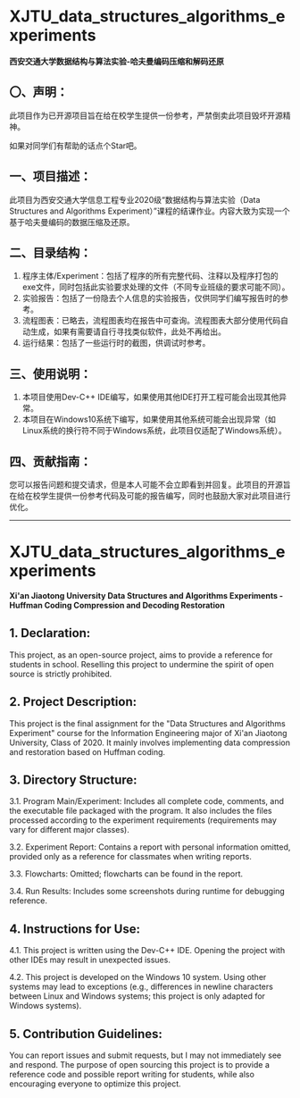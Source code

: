 # XJTU_data_structures_algorithms_experiments

**西安交通大学数据结构与算法实验-哈夫曼编码压缩和解码还原**

## 〇、声明：
此项目作为已开源项目旨在给在校学生提供一份参考，严禁倒卖此项目毁坏开源精神。

如果对同学们有帮助的话点个Star吧。

## 一、项目描述： 
此项目为西安交通大学信息工程专业2020级“数据结构与算法实验（Data Structures and Algorithms Experiment）”课程的结课作业。内容大致为实现一个基于哈夫曼编码的数据压缩及还原。

## 二、目录结构： 
1. 程序主体/Experiment：包括了程序的所有完整代码、注释以及程序打包的exe文件，同时包括此实验要求处理的文件（不同专业班级的要求可能不同）。
2. 实验报告：包括了一份隐去个人信息的实验报告，仅供同学们编写报告时的参考。
3. 流程图表：已略去，流程图表均在报告中可查询。流程图表大部分使用代码自动生成，如果有需要请自行寻找类似软件，此处不再给出。
4. 运行结果：包括了一些运行时的截图，供调试时参考。

## 三、使用说明： 
1. 本项目使用Dev-C++ IDE编写，如果使用其他IDE打开工程可能会出现其他异常。
2. 本项目在Windows10系统下编写，如果使用其他系统可能会出现异常（如Linux系统的换行符不同于Windows系统，此项目仅适配了Windows系统）。

## 四、贡献指南： 
您可以报告问题和提交请求，但是本人可能不会立即看到并回复。此项目的开源旨在给在校学生提供一份参考代码及可能的报告编写，同时也鼓励大家对此项目进行优化。

---

# XJTU_data_structures_algorithms_experiments
**Xi'an Jiaotong University Data Structures and Algorithms Experiments - Huffman Coding Compression and Decoding Restoration**

## 1. Declaration:
This project, as an open-source project, aims to provide a reference for students in school. Reselling this project to undermine the spirit of open source is strictly prohibited.

## 2. Project Description:
This project is the final assignment for the "Data Structures and Algorithms Experiment" course for the Information Engineering major of Xi'an Jiaotong University, Class of 2020. It mainly involves implementing data compression and restoration based on Huffman coding.

## 3. Directory Structure:
3.1. Program Main/Experiment: Includes all complete code, comments, and the executable file packaged with the program. It also includes the files processed according to the experiment requirements (requirements may vary for different major classes).

3.2. Experiment Report: Contains a report with personal information omitted, provided only as a reference for classmates when writing reports.

3.3. Flowcharts: Omitted; flowcharts can be found in the report.

3.4. Run Results: Includes some screenshots during runtime for debugging reference.

## 4. Instructions for Use:
4.1. This project is written using the Dev-C++ IDE. Opening the project with other IDEs may result in unexpected issues.

4.2. This project is developed on the Windows 10 system. Using other systems may lead to exceptions (e.g., differences in newline characters between Linux and Windows systems; this project is only adapted for Windows systems).

## 5. Contribution Guidelines:
You can report issues and submit requests, but I may not immediately see and respond. The purpose of open sourcing this project is to provide a reference code and possible report writing for students, while also encouraging everyone to optimize this project.
